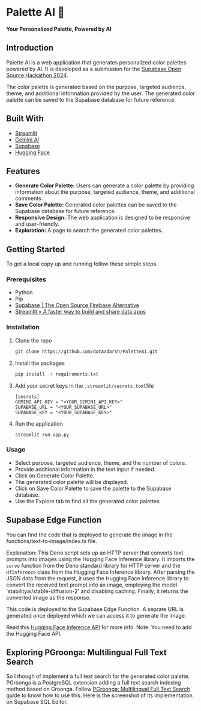 # Palette AI 🎨

**Your Personalized Palette, Powered by AI**

## Introduction

Palette AI is a web application that generates personalized color palettes powered by AI. It is developed as a submission for the [Supabase Open Source Hackathon 2024](https://supabase.com/blog/supabase-oss-hackathon).

The color palette is generated based on the purpose, targeted audience, theme, and additional information provided by the user. The generated color palette can be saved to the Supabase database for future reference.

## Built With

- [Streamlit](https://streamlit.io/)
- [Gemini AI](https://ai.google.dev/)
- [Supabase](https://supabase.io/)
- [Hugging Face](https://huggingface.co/)

## Features

- **Generate Color Palette:** Users can generate a color palette by providing information about the purpose, targeted audience, theme, and additional comments.
- **Save Color Palette:** Generated color palettes can be saved to the Supabase database for future reference.
- **Responsive Design:** The web application is designed to be responsive and user-friendly.
- **Exploration:** A page to search the generated color palettes.

## Getting Started

To get a local copy up and running follow these simple steps.

### Prerequisites

- Python
- Pip
- [Supabase | The Open Source Firebase Alternative](https://supabase.com/)
- [Streamlit • A faster way to build and share data apps](https://streamlit.io/)

### Installation

1. Clone the repo
   ```sh
   git clone https://github.com/dotAadarsh/PaletteAI.git
   ```

2. Install the packages
	```sh
	pip install -r requirements.txt
	```
3. Add your secret keys in the `.streamlit/secrets.toml`file
    ```
    [secrets]
    GEMINI_API_KEY = "<YOUR_GEMINI_API_KEY>"
    SUPABASE_URL = "<YOUR_SUPABASE_URL>"
    SUPABASE_KEY = "<YOUR_SUPABASE_KEY>"
    ```

4. Run the application
    ```
    streamlit run app.py
    ```

### Usage
- Select purpose, targeted audience, theme, and the number of colors.
- Provide additional information in the text input if needed.
- Click on Generate Color Palette.
- The generated color palette will be displayed.
- Click on Save Color Palette to save the palette to the Supabase database.
- Use the Explore tab to find all the generated color palettes

## Supabase Edge Function

You can find the code that is deployed to generate the image in the functions/text-to-image/index.ts file. 

Explanation: This Deno script sets up an HTTP server that converts text prompts into images using the Hugging Face Inference library. It imports the `serve` function from the Deno standard library for HTTP server and the `HfInference` class from the Hugging Face Inference library. After parsing the JSON data from the request, it uses the Hugging Face Inference library to convert the received text prompt into an image, employing the model 'stabilityai/stable-diffusion-2' and disabling caching. Finally, it returns the converted image as the response.

This code is deployed to the Supabase Edge Function. A seprate URL is generated once deployed which we can access it to generate the image.

Read this [Hugging Face Inference API](https://supabase.com/docs/guides/ai/hugging-face) for more info. Note: You need to add the Hugging Face API. 

## Exploring PGroonga: Multilingual Full Text Search

So I though of implement a full text search for the generated color palette. PGroonga is a PostgreSQL extension adding a full text search indexing method based on Groonga. Follow [PGroonga: Multilingual Full Text Search](https://supabase.com/docs/guides/database/extensions/pgroonga) guide to know how to use this. Here is the screenshot of its implementation on Supabase SQL Editor.

